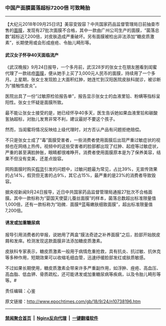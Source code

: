 ### 中国产面膜菌落超标7200倍 可致畸胎
------------------------

<p>【大纪元2018年09月25日讯】美容变毁容？中共国家药品监督管理局日前抽查市售的<a href="http://www.epochtimes.com/gb/tag/%E9%9D%A2%E8%86%9C.html">面膜</a>，发现有27批次面膜不合格，其中一款由广州公司生产的面膜，“菌落总数”超标近7,200倍，对皮肤造成严重破坏。另有面膜被<span class="st">检出</span>非法添加“糖皮质激素”，长期使用或会形成痤疮、令胎儿畸形等。</p>
<h4>武汉女子怀孕40天面临流产</h4>
<p>《武汉晚报》9月24日报导，一个多月前，武汉28岁的张女士在朋友圈看到闺蜜代理了一款祛痘<a href="http://www.epochtimes.com/gb/tag/%E9%9D%A2%E8%86%9C.html">面膜</a>，便从她手上买了3,000元人民币的面膜，持续用了一个多月。上星期，张女士发现脸上大面积红肿，她连忙到汉阳医院皮肤科就诊，被诊断为“接触性皮炎”。</p>
<p>医院出具了一份“过敏原检验报告单”，报告显示张女士的血液里铅、粉螨等指标呈阳性。张女士怀疑是面膜所致。</p>
<p>最不能让张女士接受的是，她已经怀孕40多天，医生告诉她如果血液里铅和碳酸氢钠超标，对胎儿发育非常不利，建议最好不要这个孩子。</p>
<p>然而，当闺蜜将情况反映给上级代理时，对方否认产品有问题拒绝赔偿。</p>
<p>不只是张女士成了“毒”面膜受害者，一些消费者使用面膜后出现严重过敏症状的视频也在网络上热传。视频中的这些受害者的脸部都出现了红肿、起痘等过敏症状，严重的甚至满脸肿胀，眼睛都很难睁开。消费者使用面膜原本是为了保养美容，结果不但没有变美，还差点毁容。</p>
<p>网购面膜时购买<a href="http://www.epochtimes.com/gb/tag/%E5%81%87%E8%B4%A7.html">假货</a>引发的问题中，过敏问题最为常见，占比39%，无宣传效果的占14%，假货但无害的占9%，其它占15%，最严重的是23%的消费者导致毁容。</p>
<p>据央视新闻9月24日报导，近日中共国家药品监督管理局通报27批次不合格面膜。其中一款标称为“婴国天使婴儿蚕丝面膜”的样本，菌落总数超出标准限量值1,000倍，还有一款标称为“珀微．面膜®蓝莓嫩肤细致面膜”，超出标准限量值7,200倍。</p>
<h4>诱发或加重糖尿病</h4>
<p>报导引用消费者的举报，说她用了两盒“膜法奇迹之补养面膜”之后，脸部开始脱皮屑和发痒。检测发现这款面膜非法添加糖皮质激素。</p>
<p>皮肤科专家表示，糖皮质激素一般用于病情危重抢救，具有抗炎、抗过敏、抗休克等多种作用，短期效果可以收缩毛细血管，迅速纾缓脸部发红或肤质敏感。</p>
<p>不过如果长期使用，糖皮质激素会带来许多严重副作用，如浮肿、痤疮、高血压、高血脂、低血钾、骨质疏松，还可能诱发或加重糖尿病等疾病，以及令胎儿畸形等等。#</p>
<p>责任编辑：心鉴</p>

原文链接：http://www.epochtimes.com/gb/18/9/24/n10738196.htm


------------------------
#### [禁闻聚合首页](https://github.com/gfw-breaker/banned-news/blob/master/README.md) &nbsp;|&nbsp; [Nginx反向代理](https://github.com/gfw-breaker/open-proxy/blob/master/README.md) &nbsp;|&nbsp; [一键翻墙软件](https://github.com/gfw-breaker/nogfw/blob/master/README.md)